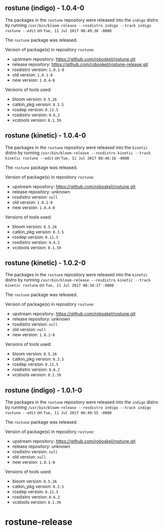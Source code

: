 ## rostune (indigo) - 1.0.4-0

The packages in the `rostune` repository were released into the `indigo` distro by running `/usr/bin/bloom-release --rosdistro indigo --track indigo rostune --edit` on `Tue, 11 Jul 2017 08:49:38 -0000`

The `rostune` package was released.

Version of package(s) in repository `rostune`:

- upstream repository: https://github.com/roboskel/rostune.git
- release repository: https://github.com/roboskel/rostune-release.git
- rosdistro version: `1.0.1-0`
- old version: `1.0.1-0`
- new version: `1.0.4-0`

Versions of tools used:

- bloom version: `0.5.26`
- catkin_pkg version: `0.3.5`
- rosdep version: `0.11.5`
- rosdistro version: `0.6.2`
- vcstools version: `0.1.39`


## rostune (kinetic) - 1.0.4-0

The packages in the `rostune` repository were released into the `kinetic` distro by running `/usr/bin/bloom-release --rosdistro kinetic --track kinetic rostune --edit` on `Tue, 11 Jul 2017 08:46:16 -0000`

The `rostune` package was released.

Version of package(s) in repository `rostune`:

- upstream repository: https://github.com/roboskel/rostune.git
- release repository: unknown
- rosdistro version: `null`
- old version: `1.0.2-0`
- new version: `1.0.4-0`

Versions of tools used:

- bloom version: `0.5.26`
- catkin_pkg version: `0.3.5`
- rosdep version: `0.11.5`
- rosdistro version: `0.6.2`
- vcstools version: `0.1.39`


## rostune (kinetic) - 1.0.2-0

The packages in the `rostune` repository were released into the `kinetic` distro by running `/usr/bin/bloom-release --rosdistro kinetic --track kinetic rostune` on `Tue, 11 Jul 2017 08:34:17 -0000`

The `rostune` package was released.

Version of package(s) in repository `rostune`:

- upstream repository: https://github.com/roboskel/rostune.git
- release repository: unknown
- rosdistro version: `null`
- old version: `null`
- new version: `1.0.2-0`

Versions of tools used:

- bloom version: `0.5.26`
- catkin_pkg version: `0.3.5`
- rosdep version: `0.11.5`
- rosdistro version: `0.6.2`
- vcstools version: `0.1.39`


## rostune (indigo) - 1.0.1-0

The packages in the `rostune` repository were released into the `indigo` distro by running `/usr/bin/bloom-release --rosdistro indigo --track indigo rostune --edit` on `Tue, 11 Jul 2017 06:49:55 -0000`

The `rostune` package was released.

Version of package(s) in repository `rostune`:

- upstream repository: https://github.com/roboskel/rostune.git
- release repository: unknown
- rosdistro version: `null`
- old version: `null`
- new version: `1.0.1-0`

Versions of tools used:

- bloom version: `0.5.26`
- catkin_pkg version: `0.3.5`
- rosdep version: `0.11.5`
- rosdistro version: `0.6.2`
- vcstools version: `0.1.39`


# rostune-release